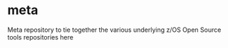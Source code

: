 # meta
Meta repository to tie together the various underlying z/OS Open Source tools repositories here
